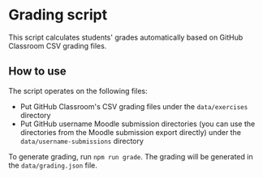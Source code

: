 # Grading script

This script calculates students' grades automatically based on GitHub Classroom CSV grading files.

## How to use

The script operates on the following files:

- Put GitHub Classroom's CSV grading files under the `data/exercises` directory 
- Put GitHub username Moodle submission directories (you can use the directories from the Moodle submission export directly) under the `data/username-submissions` directory

To generate grading, run `npm run grade`. The grading will be generated in the `data/grading.json` file.
